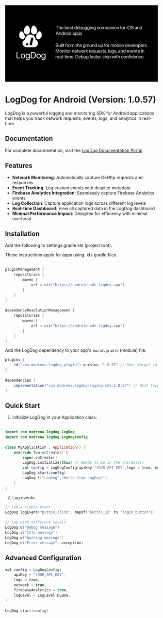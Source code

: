 ![LogDog Feature Graphic](feature-graphic.png)

# LogDog for Android (Version: 1.0.57)

LogDog is a powerful logging and monitoring SDK for Android applications that helps you track network requests, events, logs, and analytics in real-time.

## Documentation

For complete documentation, visit the [LogDog Documentation Portal](https://docs.logdog.app).

## Features

- **Network Monitoring**: Automatically capture OkHttp requests and responses
- **Event Tracking**: Log custom events with detailed metadata
- **Firebase Analytics Integration**: Seamlessly capture Firebase Analytics events
- **Log Collection**: Capture application logs across different log levels
- **Real-time Dashboard**: View all captured data in the LogDog dashboard
- **Minimal Performance Impact**: Designed for efficiency with minimal overhead

## Installation

Add the following to settings.gradle.kts (project root).

These instructions apply for apps using .kts gradle files.

```gradle

pluginManagement {
    repositories {
        maven {
            url = uri("https://android-sdk.logdog.app")
        }
    }
}

dependencyResolutionManagement {
    repositories {
        maven {
            url = uri("https://android-sdk.logdog.app")
        }
    }
}
```

Add the LogDog dependency to your app's `build.gradle` (module) file:

```gradle
plugins {
    id("com.modrena.logdog.plugin") version "1.0.57" // Dont forget to set the desired version
}

dependencies {
    implementation("com.modrena.logdog:logdog-sdk:1.0.57") // Dont forget to set the desired version
}
```

## Quick Start

1. Initialize LogDog in your Application class:

```kotlin

import com.modrena.logdog.LogDog
import com.modrena.logdog.LogDogConfig

class MyApplication : Application() {
    override fun onCreate() {
        super.onCreate()
        LogDog.initialize(this) // Needs to be in the onCreate()
        val config = LogDogConfig(apiKey:"YOUR_API_KEY",logs = true, network = true, events = true)
        LogDog.start(config)
        LogDog.i("LogDog","Hello from LogDog!")
    }
}
```


2. Log events:

```kotlin
// Log a simple event
LogDog.logEvent("button_click", mapOf("button_id" to "login_button"))

// Log with different levels
LogDog.d("Debug message")
LogDog.i("Info message")
LogDog.w("Warning message")
LogDog.e("Error message", exception)
```

## Advanced Configuration

```kotlin
val config = LogDogConfig(
    apiKey = "YOUR_API_KEY",
    logs = true,
    network = true,
    firebaseAnalytics = true,
    logLevel = LogLevel.DEBUG,
)

LogDog.start(config)
```